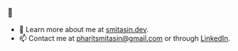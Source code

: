 ### :goat:

- 🌱 Learn more about me at [smitasin.dev](https://www.smitasin.dev/).
- 📫 Contact me at [pharitsmitasin@gmail.com](mailto:pharitsmitasin@gmail.com) or through [LinkedIn](https://www.linkedin.com/in/pharit/).
